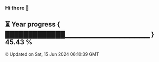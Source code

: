 ### Hi there 👋
⏳ Year progress { █████████████▁▁▁▁▁▁▁▁▁▁▁▁▁▁▁▁▁ } 45.43 %
---
⏰ Updated on Sat, 15 Jun 2024 06:10:39 GMT

